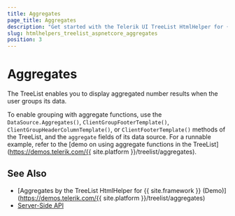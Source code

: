 ```yaml
---
title: Aggregates
page_title: Aggregates
description: "Get started with the Telerik UI TreeList HtmlHelper for {{ site.framework }} and group its data by using aggregate functions."
slug: htmlhelpers_treelist_aspnetcore_aggregates
position: 3
---
```


# Aggregates

The TreeList enables you to display aggregated number results when the user groups its data.

To enable grouping with aggregate functions, use the `DataSource.Aggregates()`, `ClientGroupFooterTemplate()`, `ClientGroupHeaderColumnTemplate()`, or `ClientFooterTemplate()` methods of the TreeList, and the `aggregate` fields of its data source. For a runnable example, refer to the [demo on using aggregate functions in the TreeList](https://demos.telerik.com/{{ site.platform }}/treelist/aggregates).

## See Also

* [Aggregates by the TreeList HtmlHelper for {{ site.framework }} (Demo)](https://demos.telerik.com/{{ site.platform }}/treelist/aggregates)
* [Server-Side API](/api/treelist)
